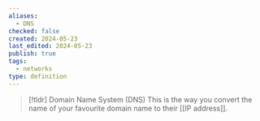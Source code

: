 ```yaml
---
aliases:
  - DNS
checked: false
created: 2024-05-23
last_edited: 2024-05-23
publish: true
tags:
  - networks
type: definition
---
```

>[!tldr] Domain Name System (DNS)
>This is the way you convert the name of your favourite domain name to their [[IP address]].

